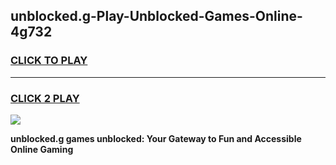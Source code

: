
## unblocked.g-Play-Unblocked-Games-Online-4g732
<h3>
<a href="https://premium76.site?title=unblocked.g&ref=25A">CLICK TO PLAY</a></h3>
<hr>

<h3>
<a href="https://premium76.site?title=unblocked.g&ref=25A">CLICK 2 PLAY</a>
  
</h3>

<a href="https://premium76.site?title=unblocked.g&ref=25A"><img src="https://clearcache.store/games.png"></a>


**unblocked.g games unblocked: Your Gateway to Fun and Accessible Online Gaming**
